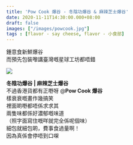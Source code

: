 ```yaml
---
title: 'Pow Cook 爆谷 - 冬陰功爆谷 & 麻辣芝士爆谷'
date: 2020-11-11T14:30:00.000+08:00
draft: false
images: ["/images/powcook.jpg"]
tags : [flavor - say cheese, flavor - 小食部]
---
```


鍾意食新鮮爆谷  
而預先包裝嚟講臺灣嘅星球工坊都唔錯

![](/images/powcook.jpg)

**冬陰功爆谷 | 麻辣芝士爆谷**  
不過香港貨都有正嘢呀 @**Pow Cook 爆谷**  
樣衰衰嘅畫作幾搞笑  
裡面啲嘢都唔係求求其  
兩隻味都係好濃郁嘅味道  
（照字面寫住嘅咩就完全係呢個味）  
細包就細包啲，費事食過量啊！  
因為真係會停唔到口㗎
